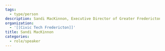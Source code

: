 ```yaml
---
tags:
  - type/person
description: Sandi MacKinnon, Executive Director of Greater Fredericton Social Innovation and Co-founder/Organizer of Civic Tech Fredericton. Sandi brings to life that spirit of cooperation. This involves a keen eye for potential partnerships on shared problems or challenges, the ability to build a team where there was no team before, and then to promote this new direction to the community. The result is a new creative energy emerges in the community, and the positive feeling of making a difference.
organization:
  - '[[Civic Tech Fredericton]]'
title: Sandi MacKinnon
categories:
  - role/speaker
---
```

